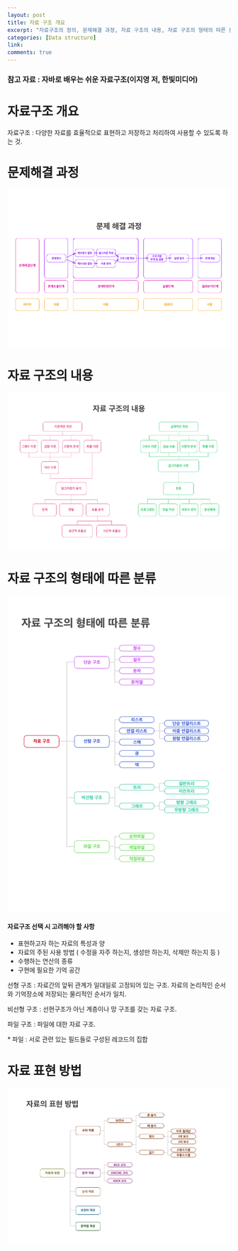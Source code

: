 ```yaml
---
layout: post
title: 자료 구조 개요
excerpt: "자료구조의 정의, 문제해결 과정, 자료 구조의 내용, 자료 구조의 형태의 따른 분류, 자료 표현 방법"
categories: [Data structure]
link:
comments: true
---
```


### 참고 자료 : 자바로 배우는 쉬운 자료구조(이지영 저, 한빛미디어)

# 자료구조 개요

자료구조 : 다양한 자료를 효율적으로 표현하고 저장하고 처리하여 사용할 수 있도록 하는 것.


# 문제해결 과정

![Smithsonian Image](/img/2017-10-03-01.png)

# 자료 구조의 내용

![Smithsonian Image](/img/2017-10-03-02.png)

# 자료 구조의 형태에 따른 분류

![Smithsonian Image](/img/2017-10-03-03.png)

#### 자료구조 선택 시 고려해야 할 사항

* 표현하고자 하는 자료의 특성과 양
* 자료의 주된 사용 방법 ( 수정을 자주 하는지, 생성만 하는지, 삭제만 하는지 등 )
* 수행하는 연산의 종류
* 구현에 필요한 기억 공간

선형 구조 : 자료간의 앞뒤 관계가 일대일로 고정되어 있는 구조. 자료의 논리적인 순서와 기억장소에 저장되는 물리적인 순서가 일치.

비선형 구조 : 선현구조가 아닌 계층이나 망 구조를 갖는 자료 구조.

파일 구조 : 파일에 대한 자료 구조.

\* 파일 : 서로 관련 있는 필드들로 구성된 레코드의 집합

# 자료 표현 방법

![Smithsonian Image](/img/2017-10-03-04.png)
